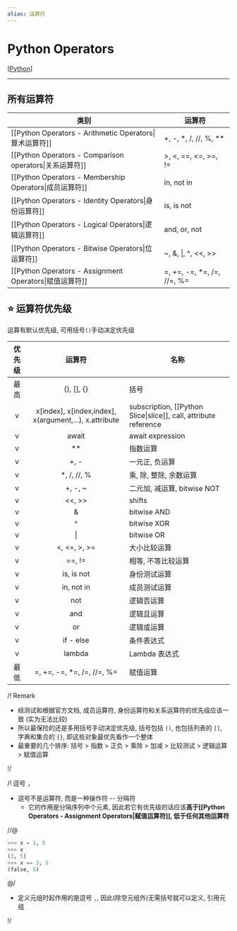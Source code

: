 ```yaml
---
alias: 运算符
---
```


# Python Operators

[[Python]]

---

## 所有运算符

| 类别                                                    | 运算符                      |
| ------------------------------------------------------- | --------------------------- |
| [[Python Operators - Arithmetic Operators\|算术运算符]] | +, -, \*, /, //, %, **      |
| [[Python Operators - Comparison operators\|关系运算符]] | >, <, \==, <=, >=, !=       |
| [[Python Operators - Membership Operators\|成员运算符]] | in, not in                  |
| [[Python Operators - Identity Operators\|身份运算符]]   | is, is not                  |
| [[Python Operators - Logical Operators\|逻辑运算符]]    | and, or, not                |
| [[Python Operators - Bitwise Operators\|位运算符]]      | ~, &, \|,  ^,  <<, >>       |
| [[Python Operators - Assignment Operators\|赋值运算符]] | =, +=, -=, \*=, /=, //=, %= |

## ⭐️ 运算符优先级

运算有默认优先级, 可用括号`()`手动决定优先级

| 优先级 |           运算符             | 名称                        |
|:------:|:---------------------------:|-----------------------------|
|  最高  |         (), [], {}          | 括号                        |
|   v    | x[index], x[index,index], x(argument,...), x.attribute | subscription, [[Python Slice\|slice]], call, attribute reference |
|   v    |            await            | await expression           |
|   v    |             **              | 指数运算                    |
|   v    |            +, -             | 一元正, 负运算              |
|   v    |        \*, /, //, %         | 乘, 除, 整除, 余数运算      |
|   v    |           +, -, ~           | 二元加, 减运算, bitwise NOT |
|   v    |           <<, >>            | shifts                     |
|   v    |              &              | bitwise AND                |
|   v    |          \^&#8203;          | bitwise XOR                |
|   v    |             \|              | bitwise OR                 |
|   v    |        <, <=, >, >=         | 大小比较运算                |
|   v    |           \==, !=           | 相等, 不等比较运算          |
|   v    |         is, is not          | 身份测试运算                |
|   v    |         in, not in          | 成员测试运算                |
|   v    |             not             | 逻辑否运算                  |
|   v    |             and             | 逻辑且运算                  |
|   v    |             or              | 逻辑或运算                  |
|   v    |          if - else          | 条件表达式                  |
|   v    |           lambda            | Lambda 表达式               |
|  最低  | =, +=, -=, \*=, /=, //=, %= | 赋值运算                    |

/! Remark

* 经测试和根据官方文档, 成员运算符, 身份运算符和关系运算符的优先级应该一致 (实为无法比较)
* 所以最保险的还是多用括号手动决定优先级, 括号包括 `()`, 也包括列表的 `[]`, 字典和集合的 `{}`, 即这些对象最优先看作一个整体
* 最重要的几个排序: 括号 > 指数 > 正负 > 乘除 > 加减 > 比较测试 > 逻辑运算 > 赋值运算

!/

/! 逗号 <kbd>,</kbd>

* 逗号不是运算符, 而是一种操作符 -- 分隔符
    * 它的作用是分隔序列中个元素, 因此若它有优先级的话应该**高于[[Python Operators - Assignment Operators|赋值运算符]], 低于任何其他运算符**

//@

```py
>>> x = 3, 5
>>> x
(3, 5)
>>> x == 3, 5
(false, 5)
```

@/

* 定义元组时起作用的是逗号 `,`, 因此(除空元组外)无需括号就可以定义, 引用元组

!/

[//begin]: # "Autogenerated link references for markdown compatibility"
[Python]: Python "Python"
[//end]: # "Autogenerated link references"
